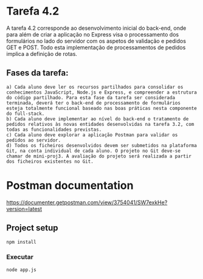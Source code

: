 # Tarefa 4.2

A tarefa 4.2 corresponde ao desenvolvimento inicial do back-end, onde para além de criar a aplicação no Express visa o processamento dos formulários no lado do servidor com os aspetos de validação e pedidos GET e POST. Todo esta implementação de processamentos de pedidos implica a definição de rotas.

## Fases da tarefa:
	a) Cada aluno deve ler os recursos partilhados para consolidar os conhecimentos JavaScript, Node.js e Express, e compreender a estrutura do código partilhado. Para esta fase da tarefa ser considerada terminada, deverá ter o back-end de processamento de formulários esteja totalmente funcional baseado nas boas práticas nesta componente do full-stack.
	b) Cada aluno deve implementar ao nível do back-end o tratamento de pedidos relativos às novas entidades desenvolvidas na tarefa 3.2, com todas as funcionalidades previstas.
	c) Cada aluno deve explorar a aplicação Postman para validar os pedidos ao servidor.
	d) Todos os ficheiros desenvolvidos devem ser submetidos na plataforma Git, na conta individual de cada aluno. O projeto no Git deve-se chamar de mini-proj3. A avaliação do projeto será realizada a partir dos ficheiros existentes no Git.


# Postman documentation
https://documenter.getpostman.com/view/3754041/SW7exkHe?version=latest


## Project setup
```
npm install
```

### Executar
```
node app.js
```